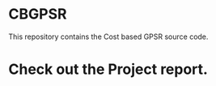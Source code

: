 # CBGPSR
This repository contains the Cost based GPSR source code.

# Check out the Project report.
